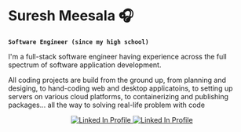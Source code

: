 # Suresh Meesala 🎧

**`Software Engineer (since my high school)`**

I'm a full-stack software engineer having experience across the full spectrum of software application development. 

All coding projects are build from the ground up, from planning and desiging, to hand-coding web and desktop applicatoins, to setting up servers on various cloud platforms, to containerizing and publishing packages... all the way to solving real-life problem with code

<p align="center">
	<a href="https://www.linkedin.com/in/sureshmsidy">
		<img alt="Linked In Profile" title="Connect with me on LinkedIn" src="https://custom-icon-badges.demolab.com/badge/-LinkedIn-blue?style=for-the-badge&logoColor=white&logo=LinkedIn" />
	</a>
	<a href="https://twitter.com/sureshmsidy">
		<img alt="Linked In Profile" title="Connect with me on Twitter" src="https://custom-icon-badges.demolab.com/badge/-twitter-blue?style=for-the-badge&logoColor=white&logo=Twitter" />
	</a>
</p>
